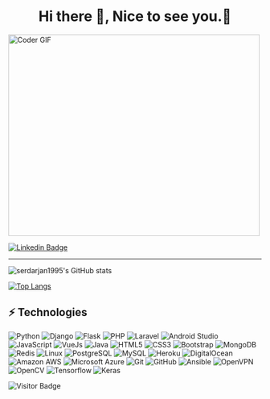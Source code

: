 ### <h1 align="center">Hi there 👋, Nice to see you.🤗</h1>

<img src="https://media.giphy.com/media/SWoSkN6DxTszqIKEqv/giphy.gif" alt="Coder GIF" width="500" height="400">

<!--
**serdarjan1995/serdarjan1995** is a ✨ _special_ ✨ repository because its `README.md` (this file) appears on your GitHub profile.

Here are some ideas to get you started:

- 🔭 I’m currently working on ...
- 🌱 I’m currently learning ...
- 👯 I’m looking to collaborate on ...
- 🤔 I’m looking for help with ...
- 💬 Ask me about ...
- 📫 How to reach me: ...
- 😄 Pronouns: ...
- ⚡ Fun fact: ...
-->

[![Linkedin Badge](https://img.shields.io/badge/-Sardor%20Hazratov-blue?style=flat-square&logo=Linkedin&logoColor=white&link=https://www.linkedin.com/in/sardor-hazratov/)](https://www.linkedin.com/in/sardor-hazratov/)

----

![serdarjan1995's GitHub stats](https://github-readme-stats.vercel.app/api?username=serdarjan1995&show_icons=true&theme=default&include_all_commits=true&count_private=true)

[![Top Langs](https://github-readme-stats.vercel.app/api/top-langs/?username=serdarjan1995&layout=compact)](https://github.com/anuraghazra/github-readme-stats)

## ⚡ Technologies

![Python](https://img.shields.io/badge/-Python-black?style=flat-square&logo=Python)
![Django](https://img.shields.io/badge/-Django-092E20?style=flat-square&logo=django)
![Flask](https://img.shields.io/badge/-Flask-black?style=flat-square&logo=flask)
![PHP](https://img.shields.io/badge/-PHP-black?style=flat-square&logo=php)
![Laravel](https://img.shields.io/badge/-Laravel-white?style=flat-square&logo=laravel)
![Android Studio](https://img.shields.io/badge/-Android%20Studio-white?style=flat-square&logo=android-studio)
![JavaScript](https://img.shields.io/badge/-JavaScript-black?style=flat-square&logo=javascript)
![VueJs](https://img.shields.io/badge/-Vue.js-black?style=flat-square&logo=vue.js)
![Java](https://img.shields.io/badge/-java-E34A86?style=flat-square&logo=java)
![HTML5](https://img.shields.io/badge/-HTML5-E34F26?style=flat-square&logo=html5&logoColor=white)
![CSS3](https://img.shields.io/badge/-CSS3-1572B6?style=flat-square&logo=css3)
![Bootstrap](https://img.shields.io/badge/-Bootstrap-563D7C?style=flat-square&logo=bootstrap)
![MongoDB](https://img.shields.io/badge/-MongoDB-black?style=flat-square&logo=mongodb)
![Redis](https://img.shields.io/badge/-Redis-black?style=flat-square&logo=Redis)
![Linux](https://img.shields.io/badge/-Linux-white?style=flat-square&logo=linux)
![PostgreSQL](https://img.shields.io/badge/-PostgreSQL-336791?style=flat-square&logo=postgresql)
![MySQL](https://img.shields.io/badge/-MySQL-black?style=flat-square&logo=mysql)
![Heroku](https://img.shields.io/badge/-Heroku-430098?style=flat-square&logo=heroku)
![DigitalOcean](https://img.shields.io/badge/-Digital%20Ocean-darkblue?style=flat-square&logo=digitalocean)
![Amazon AWS](https://img.shields.io/badge/Amazon%20AWS-232F3E?style=flat-square&logo=amazon-aws)
![Microsoft Azure](https://img.shields.io/badge/Microsoft%20Azure-232F7E?style=flat-square&logo=microsoft-azure)
![Git](https://img.shields.io/badge/-Git-black?style=flat-square&logo=git)
![GitHub](https://img.shields.io/badge/-GitHub-181717?style=flat-square&logo=github)
![Ansible](https://img.shields.io/badge/-Ansible-black?style=flat-square&logo=ansible)
![OpenVPN](https://img.shields.io/badge/-OpenVPN-black?style=flat-square&logo=openvpn)
![OpenCV](https://img.shields.io/badge/-OpenCV-5C3EE8?style=flat-square&logo=opencv)
![Tensorflow](https://img.shields.io/badge/-Tensorflow-black?style=flat-square&logo=tensorflow)
![Keras](https://img.shields.io/badge/-Keras-EA7E20?style=flat-square&logo=keras)


![Visitor Badge](https://visitor-badge.laobi.icu/badge?page_id=serdarjan1995.serdarjan1995)
